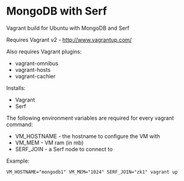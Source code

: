 MongoDB with Serf
=================

Vagrant build for Ubuntu with MongoDB and Serf

Requires Vagrant v2 - http://www.vagrantup.com/

Also requires Vagrant plugins:
  - vagrant-omnibus
  - vagrant-hosts
  - vagrant-cachier

Installs:
  - Vagrant
  - Serf

The following environment variables are required for every vagrant command:

  - VM_HOSTNAME - the hostname to configure the VM with
  - VM_MEM - VM ram (in mb)
  - SERF_JOIN - a Serf node to connect to

Example:

    VM_HOSTNAME="mongodb1" VM_MEM="1024" SERF_JOIN="zk1" vagrant up
